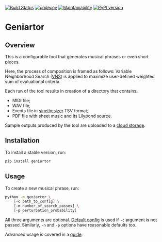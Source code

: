 [![Build Status](https://travis-ci.org/Nikolay-Lysenko/geniartor.svg?branch=master)](https://travis-ci.org/Nikolay-Lysenko/geniartor)
[![codecov](https://codecov.io/gh/Nikolay-Lysenko/geniartor/branch/master/graph/badge.svg)](https://codecov.io/gh/Nikolay-Lysenko/geniartor)
[![Maintainability](https://api.codeclimate.com/v1/badges/a5131738e1b284fab9f9/maintainability)](https://codeclimate.com/github/Nikolay-Lysenko/geniartor/maintainability)
[![PyPI version](https://badge.fury.io/py/geniartor.svg)](https://badge.fury.io/py/geniartor)

# Geniartor

## Overview

This is a configurable tool that generates musical phrases or even short pieces.

Here, the process of composition is framed as follows: Variable Neighborhood Search ([VNS](https://en.wikipedia.org/wiki/Variable_neighborhood_search)) is applied to maximize user-defined weighted sum of evaluational criteria. 

Each run of the tool results in creation of a directory that contains:
* MIDI file;
* WAV file;
* Events file in [sinethesizer](https://github.com/Nikolay-Lysenko/sinethesizer) TSV format;
* PDF file with sheet music and its Lilypond source.

Sample outputs produced by the tool are uploaded to a [cloud storage](https://www.dropbox.com/sh/j77p82870u3691p/AABGQWGRhA1pRyPfh79Lgdyma?dl=0).

## Installation

To install a stable version, run:
```bash
pip install geniartor
```

## Usage

To create a new musical phrase, run:
```bash
python -m geniartor \
    [-c path_to_config] \
    [-n number_of_search_passes] \
    [-p perturbation_probability]
```

All three arguments are optional. [Default config](https://github.com/Nikolay-Lysenko/geniartor/blob/master/geniartor/configs/default_config.yml) is used if `-c` argument is not passed. Similarly, `-n` and `-p` options have reasonable defaults too. 

Advanced usage is covered in a [guide](https://github.com/Nikolay-Lysenko/geniartor/blob/master/docs/user_guide.md).
